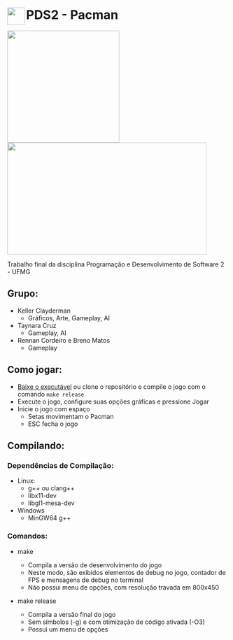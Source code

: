 # <img align="left" src="../assets/pacIconSmall.png" width="40" height="40" />PDS2 - Pacman
<img src="../assets/menu.gif" width="256" height="256" /> <img src="../assets/gameplay.gif" width="455" height="256" />

Trabalho final da disciplina Programação e Desenvolvimento de Software 2 - UFMG

## Grupo:
 - Keller Clayderman
   - Gráficos, Arte, Gameplay, AI
 - Taynara Cruz 
    - Gameplay, AI
 - Rennan Cordeiro e Breno Matos 
    - Gameplay

## Como jogar:
 - [Baixe o executável](https://github.com/KellerMartins/PDS2-Pacman/releases) ou clone o repositório e compile o jogo com o comando `make release`
 - Execute o jogo, configure suas opções gráficas e pressione Jogar
 - Inicie o jogo com espaço
   - Setas movimentam o Pacman
   - ESC fecha o jogo
 

## Compilando:
### Dependências de Compilação:
 - Linux: 
   - g++ ou clang++
   - libx11-dev
   - libgl1-mesa-dev
 - Windows
   - MinGW64 g++
     
### Comandos:
- make
  - Compila a versão de desenvolvimento do jogo
  - Neste modo, são exibidos elementos de debug no jogo, contador de FPS e mensagens de debug no terminal
  - Não possui menu de opções, com resolução travada em 800x450
     
- make release
  - Compila a versão final do jogo
  - Sem símbolos (-g) e com otimização de código ativada (-O3)
  - Possui um menu de opções
